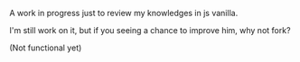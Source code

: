 A work in progress just to review my knowledges in js vanilla.

I'm still work on it, but if you seeing a chance to improve him, why not fork?

(Not functional yet)
